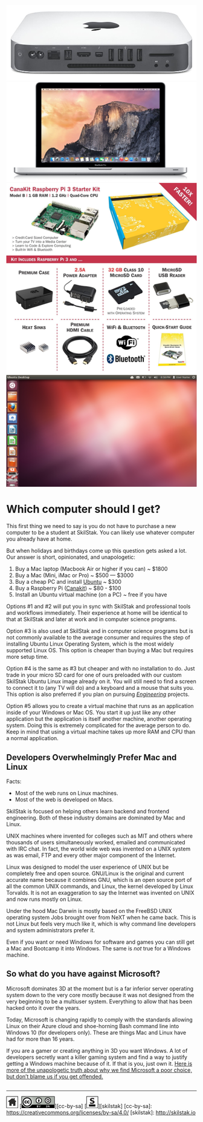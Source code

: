 ![mini](/assets/apple-mini.jpg)
![macbook](/assets/macbookpro.jpeg)
![cana](/assets/canakit.jpg)
![ubuntu](/assets/ubuntu.png)

# Which computer should I get?

This first thing we need to say is you do not have to purchase a new
computer to be a student at SkilStak. You can likely use whatever
computer you already have at home. 

But when holidays and birthdays come up this question gets asked a lot.
Our answer is short, opinionated, and unapologetic:

1. Buy a Mac laptop (Macbook Air or higher if you can) ~ $1800
2. Buy a Mac (Mini, iMac or Pro) ~ $500 — $3000
3. Buy a cheap PC and install [Ubuntu](http://ubuntu.com) ~ $300
4. Buy a Raspberry Pi ([Canakit][]) ~ $80 - $100
5. Install an Ubuntu virtual machine (on a PC) ~ free if you have

[Canakit]: https://amzn.com/B01C6Q2GSY

Options #1 and #2 will put you in sync with SkilStak and professional
tools and workflows immediately. Their experience at home will be
identical to that at SkilStak and later at work and in computer
science programs.

Option #3 is also used at SkilStak and in computer science programs
but is not commonly available to the average consumer and requires
the step of installing Ubuntu Linux Operating System, which is the
most widely supported Linux OS. This option is cheaper than buying
a Mac but requires more setup time.

Option #4 is the same as #3 but cheaper and with no installation to
do. Just trade in your micro SD card for one of ours preloaded with
our custom SkilStak Ubuntu Linux image already on it. You will still
need to find a screen to connect it to (any TV will do) and a keyboard
and a mouse that suits you. This option is also preferred if you plan
on pursuing [*Engineering*](http://eng.skilstak.io) projects.

Option #5 allows you to create a virtual machine that runs as an
application inside of your Windows or Mac OS. You start it up just
like any other application but the application is itself another
machine, another operating system. Doing this is extremely complicated
for the average person to do. Keep in mind that using a virtual
machine takes up more RAM and CPU than a normal application.

## Developers Overwhelmingly Prefer Mac and Linux

Facts:

* Most of the web runs on Linux machines.
* Most of the web is developed on Macs.

SkilStak is focused on helping others learn backend and frontend
engineering. Both of these industry domains are dominated by Mac and
Linux. 

UNIX machines where invented for colleges such as MIT and others
where thousands of users simultaneously worked, emailed and
communicated with IRC chat. In fact, the world wide web was invented
on a UNIX system as was email, FTP and every other major component of
the Internet. 

Linux was designed to model the user experience of UNIX but be
completely free and open source. GNU/Linux is the original and
current accurate name because it combines GNU, which is an open
source port of all the common UNIX commands, and Linux, the kernel
developed by Linux Torvalds. It is not an exaggeration to say the
Internet was invented on UNIX and now runs mostly on Linux.

Under the hood Mac Darwin is mostly based on the FreeBSD UNIX
operating system Jobs brought over from NeXT when he came back. This
is not Linux but feels very much like it, which is why command line
developers and system administrators prefer it.

Even if you want or need Windows for software and games you can still
get a Mac and Bootcamp it into Windows. The same is *not* true for
a Windows machine.

## So what do you have against Microsoft?

Microsoft dominates 3D at the moment but is a far inferior server
operating system down to the very core mostly because it was not
designed from the very beginning to be a multiuser system. Everything
to allow that has been hacked onto it over the years. 

Today, Microsoft is changing rapidly to comply with the standards
allowing Linux on their Azure cloud and shoe-horning Bash command
line into Windows 10 (for developers only). These are things Mac
and Linux have had for more than 16 years.

If you are a gamer or creating anything in 3D you want Windows. A
lot of developers secretly want a killer gaming system and find a
way to justify getting a Windows machine because of it. If that is
you, just own it.  [Here is more of the unapologetic truth about
why we find Microsoft a poor choice, but don’t blame us if you get
offended.](https://github.com/skilstak/faq/blob/gh-pages/microsoft.md)

##

---
[![home](/assets/home-bw.png)](/README.md)
[![cc-by-sa](/assets/cc-by-sa.png)][cc-by-sa]
[![skilstak](/assets/skilstak-logo-bw.png)][skilstak]
[cc-by-sa]: https://creativecommons.org/licenses/by-sa/4.0/
[skilstak]: http://skilstak.io

